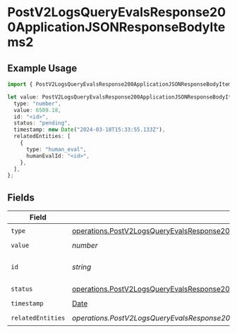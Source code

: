 # PostV2LogsQueryEvalsResponse200ApplicationJSONResponseBodyItems2

## Example Usage

```typescript
import { PostV2LogsQueryEvalsResponse200ApplicationJSONResponseBodyItems2 } from "orq-poc-typescript-multi-env-version/models/operations";

let value: PostV2LogsQueryEvalsResponse200ApplicationJSONResponseBodyItems2 = {
  type: "number",
  value: 6509.18,
  id: "<id>",
  status: "pending",
  timestamp: new Date("2024-03-18T15:33:55.133Z"),
  relatedEntities: [
    {
      type: "human_eval",
      humanEvalId: "<id>",
    },
  ],
};
```

## Fields

| Field                                                                                                                                                                                              | Type                                                                                                                                                                                               | Required                                                                                                                                                                                           | Description                                                                                                                                                                                        |
| -------------------------------------------------------------------------------------------------------------------------------------------------------------------------------------------------- | -------------------------------------------------------------------------------------------------------------------------------------------------------------------------------------------------- | -------------------------------------------------------------------------------------------------------------------------------------------------------------------------------------------------- | -------------------------------------------------------------------------------------------------------------------------------------------------------------------------------------------------- |
| `type`                                                                                                                                                                                             | [operations.PostV2LogsQueryEvalsResponse200ApplicationJSONResponseBodyItems2Evals7Type](../../models/operations/postv2logsqueryevalsresponse200applicationjsonresponsebodyitems2evals7type.md)     | :heavy_check_mark:                                                                                                                                                                                 | N/A                                                                                                                                                                                                |
| `value`                                                                                                                                                                                            | *number*                                                                                                                                                                                           | :heavy_check_mark:                                                                                                                                                                                 | N/A                                                                                                                                                                                                |
| `id`                                                                                                                                                                                               | *string*                                                                                                                                                                                           | :heavy_check_mark:                                                                                                                                                                                 | The id of the resource                                                                                                                                                                             |
| `status`                                                                                                                                                                                           | [operations.PostV2LogsQueryEvalsResponse200ApplicationJSONResponseBodyItems2Evals7Status](../../models/operations/postv2logsqueryevalsresponse200applicationjsonresponsebodyitems2evals7status.md) | :heavy_check_mark:                                                                                                                                                                                 | N/A                                                                                                                                                                                                |
| `timestamp`                                                                                                                                                                                        | [Date](https://developer.mozilla.org/en-US/docs/Web/JavaScript/Reference/Global_Objects/Date)                                                                                                      | :heavy_check_mark:                                                                                                                                                                                 | N/A                                                                                                                                                                                                |
| `relatedEntities`                                                                                                                                                                                  | *operations.PostV2LogsQueryEvalsResponse200ApplicationJSONResponseBodyItems2Evals7RelatedEntities*[]                                                                                               | :heavy_check_mark:                                                                                                                                                                                 | N/A                                                                                                                                                                                                |